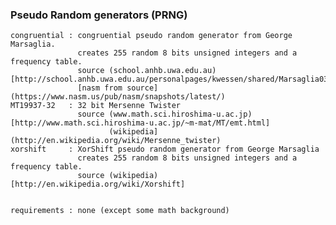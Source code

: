### Pseudo Random generators (PRNG)
    congruential : congruential pseudo random generator from George Marsaglia.
                   creates 255 random 8 bits unsigned integers and a frequency table.
                   source (school.anhb.uwa.edu.au)[http://school.anhb.uwa.edu.au/personalpages/kwessen/shared/Marsaglia03.html]
                   [nasm from source](https://www.nasm.us/pub/nasm/snapshots/latest/)
    MT19937-32   : 32 bit Mersenne Twister
                   source (www.math.sci.hiroshima-u.ac.jp)[http://www.math.sci.hiroshima-u.ac.jp/~m-mat/MT/emt.html]
                          (wikipedia](http://en.wikipedia.org/wiki/Mersenne_twister)
    xorshift     : XorShift pseudo random generator from George Marsaglia
                   creates 255 random 8 bits unsigned integers and a frequency table.
                   source (wikipedia)[http://en.wikipedia.org/wiki/Xorshift]


    requirements : none (except some math background)
